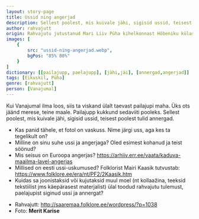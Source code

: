 ```yaml
---
layout: story-page
title: Ussid ning angerjad
description: Sellest poolest, mis kuivale jähi, sigisid ussid, teisest poolest tulid annergad.
author: rahvajutt
origin: Rahvajutu jutustanud Mari Liiv Püha kihelkonnast Hõbeniku külast. 
images: [
    {
        src: "ussid-ning-angerjad.webp",
        bgPos: "85% 80%"
    }
]
dictionary: [[pailajupp, paelajupp], [jähi,jäi], [annergad,angerjad]]
tags: [Eikuskil, Püha]
genre: [rahvajutt]
person: [Vanajumal]
---
```


<!-- # {{$doc.title}} -->
 
Kui Vanajumal ilma loos, siis ta viskand ülalt taevast pailajupi maha. Üks ots jäänd merese, teine maale. Pailajupp kukkund sedaviiti pooleks. Sellest poolest, mis kuivale jähi, sigisid ussid, teisest poolest tulid annergad.


<story-author :author="author" :origin="origin"></story-author>
<story-dictionary :terms="dictionary"></story-dictionary>

<details-wrapper summary="Mis mõtted tekkisid?">

- Kas panid tähele, et fotol on vaskuss. Nime järgi uss, aga kes ta tegelikult on?
- Milline on sinu suhe ussi ja angerjaga? Oled esimest kohanud ja teist söönud?
- Mis seisus on Euroopa angerjas? https://arhiiv.err.ee/vaata/kaduva-maailma-lavel-angerjas
- Millised on eesti ussi-uskumused? Folklorist Mairi Kaasik tutvustab: https://www.folklore.ee/era/nt/PF2/2Kaasik.htm
- Kuidas sa joonistaksid või kujutaksid muul moel (nt kollaažina, teeksid tekstiilist jms käepärasest materjalist) ülal toodud rahvajutu tulemust, paelajupist siginud ussi ja annergat?

</details-wrapper>


<details-wrapper summary="Allikad" class="text-sm" icon="icon-park-outline:document-folder">

- Rahvajutt: http://saaremaa.folklore.ee/wordpress/?p=1038
- Foto: **Merit Karise**

</details-wrapper>
